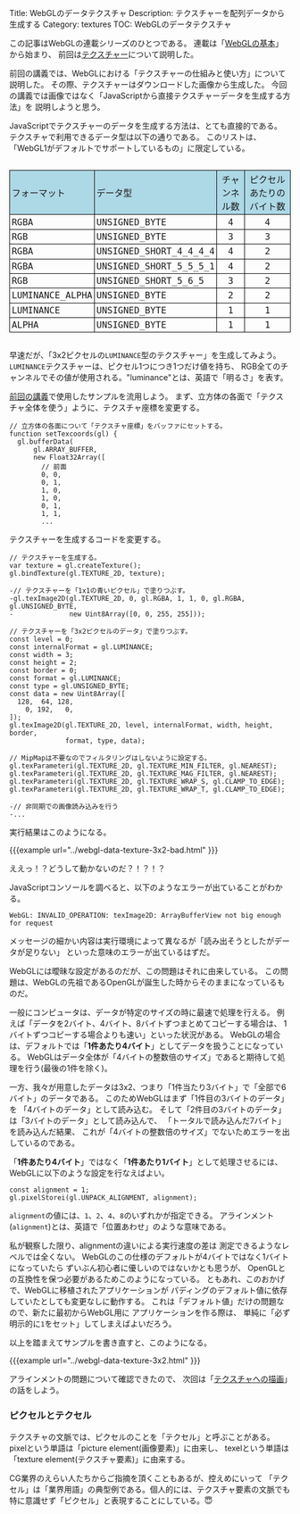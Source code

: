 Title: WebGLのデータテクスチャ
Description: テクスチャーを配列データから生成する
Category: textures
TOC: WebGLのデータテクスチャ


この記事はWebGLの連載シリーズのひとつである。
連載は「[WebGLの基本](webgl-fundamentals.html)」から始まり、
前回は[テクスチャー](webgl-3d-textures.html)について説明した。

前回の講義では、WebGLにおける「テクスチャーの仕組みと使い方」について説明した。
その際、テクスチャーはダウンロードした画像から生成した。
今回の講義では画像ではなく「JavaScriptから直接テクスチャーデータを生成する方法」を
説明しようと思う。

JavaScriptでテクスチャーのデータを生成する方法は、とても直接的である。
テクスチャで利用できるデータ型は以下の通りである。
このリストは、「WebGL1がデフォルトでサポートしているもの」に限定している。

<style>
.local-data {
  font-family: monospace;
  font-size: large;
  text-align: left;
  display: inline-block;
}
.local-data thead {
  background: lightblue;
}
.local-data td {
  border: 1px solid black;
  padding: 0.2em;
}
.local-data td:nth-child(3),
.local-data td:nth-child(4) {
  text-align: center;
}
</style>
<div class="webgl_center">
  <table class="local-data">
    <thead>
      <tr><td>フォーマット</td><td>データ型</td><td>チャンネル数</td><td>ピクセルあたりのバイト数</td></tr>
    </thead>
    <tbody>
      <tr><td>RGBA</td><td>UNSIGNED_BYTE</td><td>4</td><td>4</td></tr>
      <tr><td>RGB</td><td>UNSIGNED_BYTE</td><td>3</td><td>3</td></tr>
      <tr><td>RGBA</td><td>UNSIGNED_SHORT_4_4_4_4</td><td>4</td><td>2</td></tr>
      <tr><td>RGBA</td><td>UNSIGNED_SHORT_5_5_5_1</td><td>4</td><td>2</td></tr>
      <tr><td>RGB</td><td>UNSIGNED_SHORT_5_6_5</td><td>3</td><td>2</td></tr>
      <tr><td>LUMINANCE_ALPHA</td><td>UNSIGNED_BYTE</td><td>2</td><td>2</td></tr>
      <tr><td>LUMINANCE</td><td>UNSIGNED_BYTE</td><td>1</td><td>1</td></tr>
      <tr><td>ALPHA</td><td>UNSIGNED_BYTE</td><td>1</td><td>1</td></tr>
    </tbody>
  </table>
</div>

早速だが、「3x2ピクセルの`LUMINANCE`型のテクスチャー」を生成してみよう。
`LUMINANCE`テクスチャーは、ピクセル1つにつき1つだけ値を持ち、
RGB全てのチャンネルでその値が使用される。"luminance"とは、英語で「明るさ」を表す。

[前回の講義](webgl-3d-textures.html)で使用したサンプルを流用しよう。
まず、立方体の各面で「テクスチャ全体を使う」ように、テクスチャ座標を変更する。

```
// 立方体の各面について「テクスチャ座標」をバッファにセットする。
function setTexcoords(gl) {
  gl.bufferData(
      gl.ARRAY_BUFFER,
      new Float32Array([
        // 前面
        0, 0,
        0, 1,
        1, 0,
        1, 0,
        0, 1,
        1, 1,
        ...
```
テクスチャーを生成するコードを変更する。

```
// テクスチャーを生成する。
var texture = gl.createTexture();
gl.bindTexture(gl.TEXTURE_2D, texture);

-// テクスチャーを「1x1の青いピクセル」で塗りつぶす。
-gl.texImage2D(gl.TEXTURE_2D, 0, gl.RGBA, 1, 1, 0, gl.RGBA, gl.UNSIGNED_BYTE,
-              new Uint8Array([0, 0, 255, 255]));

// テクスチャーを「3x2ピクセルのデータ」で塗りつぶす。
const level = 0;
const internalFormat = gl.LUMINANCE;
const width = 3;
const height = 2;
const border = 0;
const format = gl.LUMINANCE;
const type = gl.UNSIGNED_BYTE;
const data = new Uint8Array([
  128,  64, 128,
    0, 192,   0,
]);
gl.texImage2D(gl.TEXTURE_2D, level, internalFormat, width, height, border,
              format, type, data);

// MipMapは不要なのでフィルタリングはしないように設定する。
gl.texParameteri(gl.TEXTURE_2D, gl.TEXTURE_MIN_FILTER, gl.NEAREST);
gl.texParameteri(gl.TEXTURE_2D, gl.TEXTURE_MAG_FILTER, gl.NEAREST);
gl.texParameteri(gl.TEXTURE_2D, gl.TEXTURE_WRAP_S, gl.CLAMP_TO_EDGE);
gl.texParameteri(gl.TEXTURE_2D, gl.TEXTURE_WRAP_T, gl.CLAMP_TO_EDGE);

-// 非同期での画像読み込みを行う
-...
```

実行結果はこのようになる。

{{{example url="../webgl-data-texture-3x2-bad.html" }}}

ええっ！？どうして動かないのだ？！？！？

JavaScriptコンソールを調べると、以下のようなエラーが出ていることがわかる。

```
WebGL: INVALID_OPERATION: texImage2D: ArrayBufferView not big enough for request
```

メッセージの細かい内容は実行環境によって異なるが「読み出そうとしたがデータが足りない」
といった意味のエラーが出ているはずだ。

WebGLには曖昧な設定があるのだが、この問題はそれに由来している。
この問題は、WebGLの先祖であるOpenGLが誕生した時からそのままになっているものだ。

一般にコンピュータは、データが特定のサイズの時に最速で処理を行える。
例えば「データを2バイト、4バイト、8バイトずつまとめてコピーする場合は、
1バイトずつコピーする場合よりも速い」といった状況がある。
WebGLの場合は、デフォルトでは「__1件あたり4バイト__」としてデータを扱うことになっている。
WebGLはデータ全体が「4バイトの整数倍のサイズ」であると期待して処理を行う(最後の1件を除く)。

一方、我々が用意したデータは3x2、つまり「1件当たり3バイト」で「全部で6バイト」のデータである。
このためWebGLはまず「1件目の3バイトのデータ」を
「4バイトのデータ」として読み込む。
そして「2件目の3バイトのデータ」は「3バイトのデータ」として読み込んで、
「トータルで読み込んだ7バイト」を読み込んだ結果、
これが「4バイトの整数倍のサイズ」でないためエラーを出しているのである。

「__1件あたり4バイト__」ではなく「__1件あたり1バイト__」として処理させるには、
WebGLに以下のような設定を行なえばよい。

    const alignment = 1;
    gl.pixelStorei(gl.UNPACK_ALIGNMENT, alignment);


`alignment`の値には、`1`、`2`、`4`、`8`のいずれかが指定できる。
アラインメント(`alignment`)とは、英語で「位置あわせ」のような意味である。

私が観察した限り、alignmentの違いによる実行速度の差は
測定できるようなレベルでは全くない。
WebGLのこの仕様のデフォルトが4バイトではなく1バイトになっていたら
ずいぶん初心者に優しいのではないかとも思うが、
OpenGLとの互換性を保つ必要があるためこのようになっている。
ともあれ、このおかげで、WebGLに移植されたアプリケーションが
パディングのデフォルト値に依存していたとしても変更なしに動作する。
これは「デフォルト値」だけの問題なので、新たに最初からWebGL用に
アプリケーションを作る際は、
単純に「必ず明示的に`1`をセット」してしまえばよいだろう。

以上を踏まえてサンプルを書き直すと、このようになる。

{{{example url="../webgl-data-texture-3x2.html" }}}

アラインメントの問題について確認できたので、
次回は「[テクスチャへの描画](webgl-render-to-texture.html)」の話をしよう。

<div class="webgl_bottombar">
<h3>ピクセルとテクセル</h3>
<p>テクスチャの文脈では、ピクセルのことを「テクセル」と呼ぶことがある。
pixelという単語は「picture element(画像要素)」に由来し、
texelという単語は「texture element(テクスチャ要素)」に由来する。
</p>
<p>CG業界のえらい人たちからご指摘を頂くこともあるが、控えめにいって
「テクセル」は「業界用語」の典型例である。個人的には、テクスチャ要素の文脈でも
特に意識せず「ピクセル」と表現することにしている。&#x1f607;
</p>
</div>
